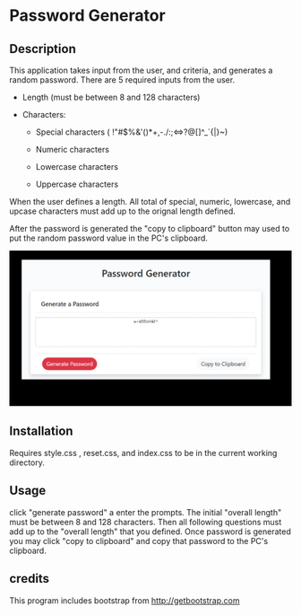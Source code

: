 # Password Generator

## Description

This application takes input from the user, and criteria, and generates a random password. There are 5 required inputs from the user.

* Length (must be between 8 and 128 characters)

* Characters:

  * Special characters ( !"#$%&'()*+,-./:;<=>?@[\]^_`{|}~)

  * Numeric characters

  * Lowercase characters

  * Uppercase characters

When the user defines a length. All total of special, numeric, lowercase, and upcase characters must add up to the orignal length defined. 

After the password is generated the "copy to clipboard" button may used to put the random password value in the PC's clipboard.



![screen shot](./myScreenShot.png)

## Installation

Requires style.css , reset.css, and index.css to be in the current working directory. 

## Usage

click "generate password" a enter the prompts. The initial "overall length" must be between 8 and 128 characters. Then all following questions must add up to the "overall length" that you defined. Once password is generated you may click "copy to clipboard" and copy that password to the PC's clipboard. 
## credits

This program includes bootstrap from http://getbootstrap.com 

